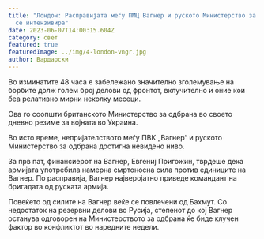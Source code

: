 ```yaml
---
title: "Лондон: Расправијата меѓу ПМЦ Вагнер и руското Министерство за одбрана
  се интензивира"
date: 2023-06-07T14:00:15.604Z
category: свет
featured: true
featuredImage: ../img/4-london-vngr.jpg
author: Вардарски
---
```

Во изминатите 48 часа е забележано значително зголемување на борбите долж голем број делови од фронтот, вклучително и оние кои беа релативно мирни неколку месеци.

Ова го соопшти британското Министерство за одбрана во своето дневно резиме за војната во Украина.

Во исто време, непријателството меѓу ПВК „Вагнер“ и руското Министерство за одбрана достигна невидено ниво.

За прв пат, финансиерот на Вагнер, Евгениј Пригожин, тврдеше дека армијата употребила намерна смртоносна сила против единиците на Вагнер. По расправија, Вагнер најверојатно приведе командант на бригадата од руската армија.

Повеќето од силите на Вагнер веќе се повлечени од Бахмут. Со недостаток на резервни делови во Русија, степенот до кој Вагнер останува одговорен на Министерството за одбрана ќе биде клучен фактор во конфликтот во наредните недели.